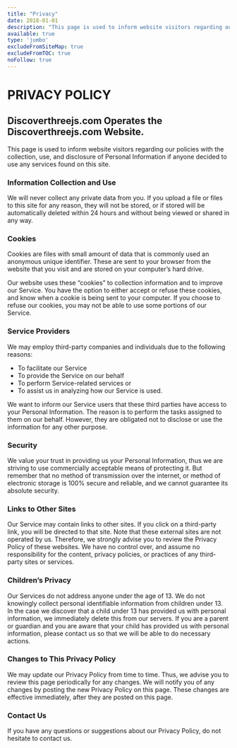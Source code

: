 ```yaml
---
title: "Privacy"
date: 2018-01-01
description: "This page is used to inform website visitors regarding our policies with the collection, use, and disclosure of Personal Information related to use any services found on this site"
available: true
type: 'jumbo'
excludeFromSiteMap: true
excludeFromTOC: true
noFollow: true
---
```


# PRIVACY POLICY


## Discoverthreejs.com Operates the Discoverthreejs.com Website.


This page is used to inform website visitors regarding our policies with the collection, use, and disclosure of Personal Information if anyone decided to use any services found on this site.

### Information Collection and Use

We will never collect any private data from you. If you upload a file or files to this site for any reason, they will not be stored, or if stored will be automatically deleted within 24 hours and without being viewed or shared in any way.

### Cookies

Cookies are files with small amount of data that is commonly used an anonymous unique identifier. These are sent to your browser from the website that you visit and are stored on your computer’s hard drive.

Our website uses these “cookies” to collection information and to improve our Service. You have the option to either accept or refuse these cookies, and know when a cookie is being sent to your computer. If you choose to refuse our cookies, you may not be able to use some portions of our Service.

### Service Providers

We may employ third-party companies and individuals due to the following reasons:

*   To facilitate our Service
*   To provide the Service on our behalf
*   To perform Service-related services or
*   To assist us in analyzing how our Service is used.

We want to inform our Service users that these third parties have access to your Personal Information. The reason is to perform the tasks assigned to them on our behalf. However, they are obligated not to disclose or use the information for any other purpose.

### Security

We value your trust in providing us your Personal Information, thus we are striving to use commercially acceptable means of protecting it. But remember that no method of transmission over the internet, or method of electronic storage is 100% secure and reliable, and we cannot guarantee its absolute security.

### Links to Other Sites

Our Service may contain links to other sites. If you click on a third-party link, you will be directed to that site. Note that these external sites are not operated by us. Therefore, we strongly advise you to review the Privacy Policy of these websites. We have no control over, and assume no responsibility for the content, privacy policies, or practices of any third-party sites or services.

### Children’s Privacy

Our Services do not address anyone under the age of 13. We do not knowingly collect personal identifiable information from children under 13. In the case we discover that a child under 13 has provided us with personal information, we immediately delete this from our servers. If you are a parent or guardian and you are aware that your child has provided us with personal information, please contact us so that we will be able to do necessary actions.

### Changes to This Privacy Policy

We may update our Privacy Policy from time to time. Thus, we advise you to review this page periodically for any changes. We will notify you of any changes by posting the new Privacy Policy on this page. These changes are effective immediately, after they are posted on this page.

### Contact Us

If you have any questions or suggestions about our Privacy Policy, do not hesitate to contact us.